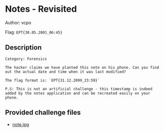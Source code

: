 # Notes - Revisited
Author: vcpo

Flag: `EPT{30.05.2001_06:45}`
## Description
```
Category: Forensics

The hacker claims we have planted this note on his phone. Can you find out the actual date and time when it was last modified?

The flag format is: `EPT{31.12.2099_23:59}`

P.S: This is not an artificial challenge - this timestamp is indeed added by the notes application and can be recreated easily on your phone.
```

## Provided challenge files
* [note.jpg](note.jpg)
